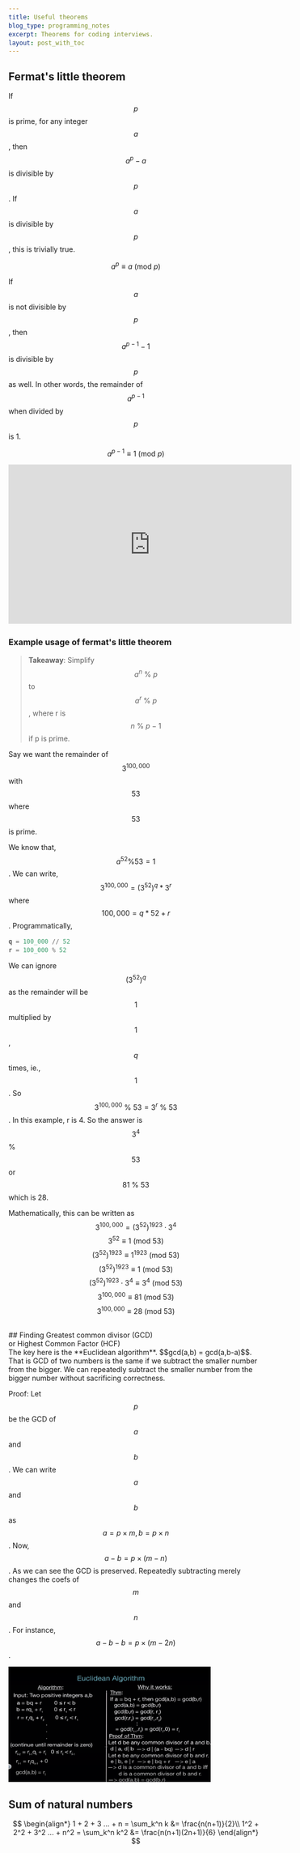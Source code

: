 ```yaml
---
title: Useful theorems
blog_type: programming_notes
excerpt: Theorems for coding interviews.
layout: post_with_toc
---
```


## Fermat's little theorem

If $$p$$ is prime, for any integer $$a$$, then $$a^p-a$$ is divisible by $$p$$. If $$a$$ is divisible by $$p$$, this is trivially true.

$$ a^p \equiv a\ (\textrm{mod}\ p)$$

If $$a$$ is not divisible by $$p$$, then $$a^{p-1}-1$$ is divisible by $$p$$ as well. In other words, the remainder of $$a^{p-1}$$ when divided by $$p$$ is 1.

$$ a^{p-1} \equiv 1\ (\textrm{mod}\ p)$$

<iframe width="560" height="315" src="https://www.youtube.com/embed/w0ZQvZLx2KA" title="YouTube video player" frameborder="0" allow="accelerometer; autoplay; clipboard-write; encrypted-media; gyroscope; picture-in-picture" allowfullscreen></iframe>

### Example usage of fermat's little theorem

> **Takeaway**:
> Simplify $$a^n\ \%\ p$$ to $$a^r \ \% \ p$$, where r is $$n \ \% \ p-1$$ if p is prime.

Say we want the remainder of $$3^{100,000}$$ with $$53$$ where $$53$$ is prime.

We know that, $$a^{52}\%53 = 1$$. We can write, $$3^{100,000}=(3^{52})^{q}*3^r$$ where $$100,000 = q*52+r$$. Programmatically,

```python
q = 100_000 // 52
r = 100_000 % 52
```

We can ignore $$(3^{52})^{q}$$ as the remainder will be $$1$$ multiplied by $$1$$, $$q$$ times, ie., $$1$$. So $$3^{100,000}\ \%\ 53=3^r\ \%\ 53$$. In this example, r is 4. So the answer is $$3^4$$ % $$53$$ or $$81\ \% \ 53$$ which is 28.

Mathematically, this can be written as
$$3^{100,000}=(3^{52})^{1923} \cdot 3^4$$
$$3^{52} \equiv 1\ (\text{mod}\ 53)$$
$$(3^{52})^{1923} \equiv 1^{1923}\ (\text{mod}\ 53)$$
$$(3^{52})^{1923} \equiv 1\ (\text{mod}\ 53)$$
$$(3^{52})^{1923}\cdot 3^4 \equiv 3^4 \ (\text{mod}\ 53)$$
$$3^{100,000} \equiv 81 \ (\text{mod}\ 53)$$
$$3^{100,000} \equiv 28 \ (\text{mod}\ 53)$$

<br/>
## Finding Greatest common divisor (GCD) <br/>or Highest Common Factor (HCF)
<br/>
The key here is the **Euclidean algorithm**. $$gcd(a,b) = gcd(a,b-a)$$. That is GCD of two numbers is the same if we subtract the smaller number from the bigger. We can repeatedly subtract the smaller number from the bigger number without sacrificing correctness.

Proof: Let $$p$$ be the GCD of $$a$$ and $$b$$. We can write $$a$$ and $$b$$ as $$a = p \times m, b = p \times n$$. Now, $$a-b=p\times(m-n)$$. As we can see the GCD is preserved. Repeatedly subtracting merely changes the coefs of $$m$$ and $$n$$. For instance, $$a-b-b=p\times(m-2n)$$.

<a href="/assets/Images/posts/programming_notes/euclid-theorem-proof.png"><img src="/assets/Images/posts/programming_notes/euclid-theorem-proof.png" alt="Euclid theorem formal proof" width="400"/></a>

## Sum of natural numbers

$$
\begin{align*}
1 + 2 + 3 ... + n = \sum_k^n k &= \frac{n(n+1)}{2}\\
1^2 + 2^2 + 3^2 ... + n^2 = \sum_k^n k^2 &= \frac{n(n+1)(2n+1)}{6}
\end{align*}
$$



